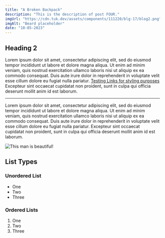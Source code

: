 ```yaml
---
title: "A Broken Backpack"
description: "This is the description of post FOUR."
imgUrl: "https://cdn.tuk.dev/assets/components/111220/blg-17/blog2.png"
imgAlt: "Beard placeholder"
date: "10-05-2023"
---
```


## Heading 2

Lorem ipsum dolor sit amet, consectetur adipiscing elit, sed do eiusmod tempor incididunt ut labore et dolore magna aliqua. Ut enim ad minim veniam, quis nostrud exercitation ullamco laboris nisi ut aliquip ex ea commodo consequat. Duis aute irure dolor in reprehenderit in voluptate velit esse cillum dolore eu fugiat nulla pariatur. [Testing Links for styling purposes](https://github.com/neeshsamsi/shan-blog) Excepteur sint occaecat cupidatat non proident, sunt in culpa qui officia deserunt mollit anim id est laborum.

---

Lorem ipsum dolor sit amet, consectetur adipiscing elit, sed do eiusmod tempor incididunt ut labore et dolore magna aliqua. Ut enim ad minim veniam, quis nostrud exercitation ullamco laboris nisi ut aliquip ex ea commodo consequat. Duis aute irure dolor in reprehenderit in voluptate velit esse cillum dolore eu fugiat nulla pariatur. Excepteur sint occaecat cupidatat non proident, sunt in culpa qui officia deserunt mollit anim id est laborum.

![This man is beautiful!](https:placebeard.it/1000x1000)

## List Types

### Unordered List

- One
- Two
- Three

### Ordered Lists

1. One
2. Two
3. Three
